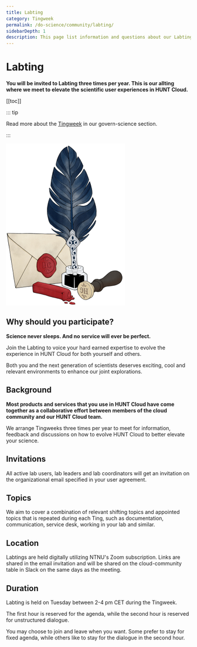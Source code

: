 ```yaml
---
title: Labting
category: Tingweek
permalink: /do-science/community/labting/
sidebarDepth: 1
description: This page list information and questions about our Labting.
---
```


# Labting

**You will be invited to Labting three times per year. This is our allting where we meet to elevate the scientific user experiences in HUNT Cloud.** 

[[toc]]

::: tip

Read more about the [Tingweek](/govern-science/tingweek/) in our govern-science section. 

:::

!["Old feather pen and letter seal."](./images/hunt-cloud-writing-tools.png)


## Why should you participate? 

**Science never sleeps. And no service will ever be perfect.** 

Join the Labting to voice your hard earned expertise to evolve the experience in HUNT Cloud for both yourself and others.

Both you and the next generation of scientists deserves exciting, cool and relevant environments to enhance our joint explorations.

## Background

**Most products and services that you use in HUNT Cloud have come together as a collaborative effort between members of the cloud community and our HUNT Cloud team.**

We arrange Tingweeks three times per year to meet for information, feedback and discussions on how to evolve HUNT Cloud to better elevate your science.

## Invitations

All active lab users, lab leaders and lab coordinators will get an invitation on the organizational email specified in your user agreement.

## Topics

We aim to cover a combination of relevant shifting topics and appointed topics that is repeated during each Ting, such as documentation, communication, service desk, working in your lab and similar.

## Location

Labtings are held digitally utilizing NTNU's Zoom subscription. Links are shared in the email invitation and will be shared on the cloud-community table in Slack on the same days as the meeting. 

## Duration

Labting is held on Tuesday between 2-4 pm CET during the Tingweek. 

The first hour is reserved for the agenda, while the second hour is reserved for unstructured dialogue. 

You may choose to join and leave when you want. Some prefer to stay for fixed agenda, while others like to stay for the dialogue in the second hour.




